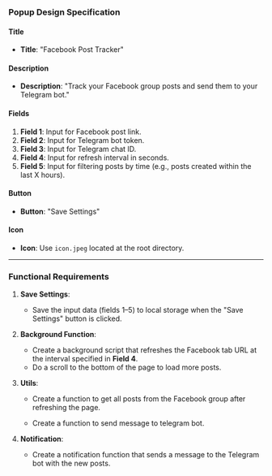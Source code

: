 ### Popup Design Specification

#### Title

- **Title**: "Facebook Post Tracker"

#### Description

- **Description**: "Track your Facebook group posts and send them to your Telegram bot."

#### Fields

1. **Field 1**: Input for Facebook post link.
2. **Field 2**: Input for Telegram bot token.
3. **Field 3**: Input for Telegram chat ID.
4. **Field 4**: Input for refresh interval in seconds.
5. **Field 5**: Input for filtering posts by time (e.g., posts created within the last X hours).

#### Button

- **Button**: "Save Settings"

#### Icon

- **Icon**: Use `icon.jpeg` located at the root directory.

---

### Functional Requirements

1. **Save Settings**:

   - Save the input data (fields 1–5) to local storage when the "Save Settings" button is clicked.

2. **Background Function**:

   - Create a background script that refreshes the Facebook tab URL at the interval specified in **Field 4**.
   - Do a scroll to the bottom of the page to load more posts.

3. **Utils**:

   - Create a function to get all posts from the Facebook group after refreshing the page.

   - Create a function to send message to telegram bot.

4. **Notification**:

    - Create a notification function that sends a message to the Telegram bot with the new posts.
